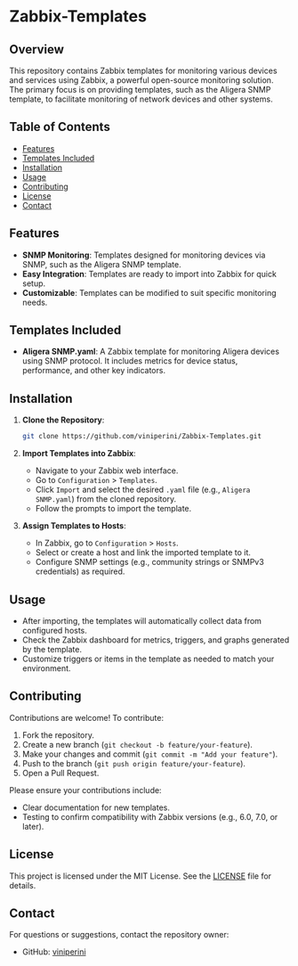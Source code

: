 # Zabbix-Templates

## Overview
This repository contains Zabbix templates for monitoring various devices and services using Zabbix, a powerful open-source monitoring solution. The primary focus is on providing templates, such as the Aligera SNMP template, to facilitate monitoring of network devices and other systems.

## Table of Contents
- [Features](#features)
- [Templates Included](#templates-included)
- [Installation](#installation)
- [Usage](#usage)
- [Contributing](#contributing)
- [License](#license)
- [Contact](#contact)

## Features
- **SNMP Monitoring**: Templates designed for monitoring devices via SNMP, such as the Aligera SNMP template.
- **Easy Integration**: Templates are ready to import into Zabbix for quick setup.
- **Customizable**: Templates can be modified to suit specific monitoring needs.

## Templates Included
- **Aligera SNMP.yaml**: A Zabbix template for monitoring Aligera devices using SNMP protocol. It includes metrics for device status, performance, and other key indicators.

## Installation
1. **Clone the Repository**:
   ```bash
   git clone https://github.com/viniperini/Zabbix-Templates.git
   ```
2. **Import Templates into Zabbix**:
   - Navigate to your Zabbix web interface.
   - Go to `Configuration` > `Templates`.
   - Click `Import` and select the desired `.yaml` file (e.g., `Aligera SNMP.yaml`) from the cloned repository.
   - Follow the prompts to import the template.

3. **Assign Templates to Hosts**:
   - In Zabbix, go to `Configuration` > `Hosts`.
   - Select or create a host and link the imported template to it.
   - Configure SNMP settings (e.g., community strings or SNMPv3 credentials) as required.

## Usage
- After importing, the templates will automatically collect data from configured hosts.
- Check the Zabbix dashboard for metrics, triggers, and graphs generated by the template.
- Customize triggers or items in the template as needed to match your environment.

## Contributing
Contributions are welcome! To contribute:
1. Fork the repository.
2. Create a new branch (`git checkout -b feature/your-feature`).
3. Make your changes and commit (`git commit -m "Add your feature"`).
4. Push to the branch (`git push origin feature/your-feature`).
5. Open a Pull Request.

Please ensure your contributions include:
- Clear documentation for new templates.
- Testing to confirm compatibility with Zabbix versions (e.g., 6.0, 7.0, or later).

## License
This project is licensed under the MIT License. See the [LICENSE](LICENSE) file for details.

## Contact
For questions or suggestions, contact the repository owner:
- GitHub: [viniperini](https://github.com/viniperini)
